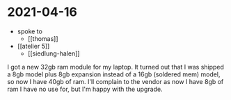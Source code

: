 # 2021-04-16

- spoke to
  - [[thomas]]
- [[atelier 5]]
  - [[siedlung-halen]]

I got a new 32gb ram module for my laptop. It turned out that I was shipped a 8gb model plus 8gb expansion instead of a 16gb (soldered mem) model, so now I have 40gb of ram. I'll complain to the vendor as now I have 8gb of ram I have no use for, but I'm happy with the upgrade.